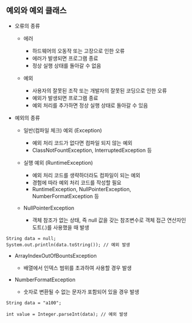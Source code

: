 ## 예외와 예외 클래스
- 오류의 종류
  - 에러
    - 하드웨어의 오동작 또는 고장으로 인한 오류
    - 에러가 발생되면 프로그램 종료
    - 정상 실행 상태를 돌아갈 수 없음
    
  - 예외
    - 사용자의 잘못된 조작 또는 개발자의 잘못된 코딩으로 인한 오류
    - 예외가 발생되면 프로그램 종료
    - 예외 처리를 추가하면 정상 실행 상태로 돌아갈 수 있음
    
- 예외의 종류
  - 일반(컴파일 체크) 예외 (Exception)
    - 예외 처리 코드가 없다면 컴파일 되지 않는 예외 
    - ClassNotFountException, InterruptedException 등
    
  - 실행 예외 (RuntimeException)
    - 예외 처리 코드를 생략하더라도 컴파일이 되는 예외
    - 경험에 따라 예외 처리 코드를 작성할 필요
    - RuntimeException, NullPointerException, NumberFormatException 등
    
  - NullPointerException
    - 객체 참조가 없는 상태, 즉 null 값을 갖는 참조변수로 객체 접근 연산자인 도트(.)를 사용했을 때 발생
```
String data = null;
System.out.println(data.toString()); // 예외 발생
```
  - ArrayIndexOutOfBountsException
    - 배열에서 인덱스 범위를 초과하여 사용할 경우 발생
    
  - NumberFormatException
    - 숫자로 변환될 수 없는 문자가 포함되어 있을 경우 발생
```
String data = "a100";

int value = Integer.parseInt(data); // 예외 발생
```
  
  
  
  
  
  
  
  
  
  
  
  
  
